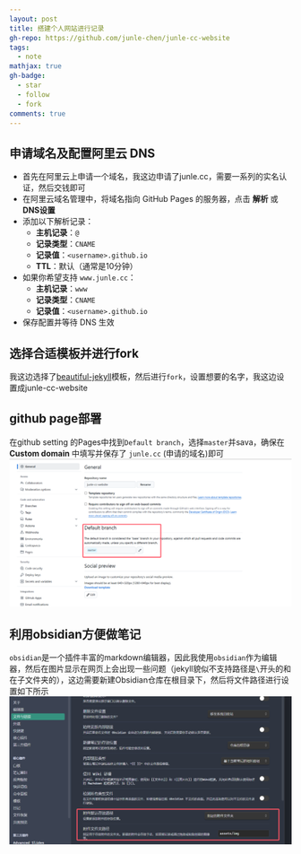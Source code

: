 ```yaml
---
layout: post
title: 搭建个人网站进行记录
gh-repo: https://github.com/junle-chen/junle-cc-website
tags:
  - note
mathjax: true
gh-badge:
  - star
  - follow
  - fork
comments: true
---
```


## 申请域名及配置阿里云 DNS
- 首先在阿里云上申请一个域名，我这边申请了junle.cc，需要一系列的实名认证，然后交钱即可
- 在阿里云域名管理中，将域名指向 GitHub Pages 的服务器，点击 **解析** 或 **DNS设置**
- 添加以下解析记录：
  - **主机记录**：`@`
  - **记录类型**：`CNAME`
  - **记录值**：`<username>.github.io`
  - **TTL**：默认（通常是10分钟）
- 如果你希望支持 `www.junle.cc`：
    - **主机记录**：`www`
    - **记录类型**：`CNAME`
    - **记录值**：`<username>.github.io`
- 保存配置并等待 DNS 生效

## 选择合适模板并进行fork
我这边选择了[beautiful-jekyll](https://github.com/daattali/beautiful-jekyll)模板，然后进行`fork`，设置想要的名字，我这边设置成junle-cc-website

## github page部署
在github setting 的Pages中找到`Default branch`，选择`master`并sava，确保在 **Custom domain** 中填写并保存了 `junle.cc` (申请的域名)即可
![](../assets/img/ee2c4a3e0ac92d12c8546da4f097a4af.png)

## 利用obsidian方便做笔记
`obsidian`是一个插件丰富的markdown编辑器，因此我使用`obsidian`作为编辑器，然后在图片显示在网页上会出现一些问题（jekyll貌似不支持路径是`\`开头的和在子文件夹的），这边需要新建Obsidian仓库在根目录下，然后将文件路径进行设置如下所示
![](../assets/img/77c3b6bf6693cae4f1846817407b573d.png)
